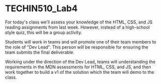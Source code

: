 # TECHIN510_Lab4
For today's class we'll assess your knowledge of the HTML, CSS, and JS reading assignments from last week. However, instead of a high-school style quiz, this will be a group activity.

Students will work in teams and will promote one of their team members to the role of "Dev Lead". This person will be responsible for ensuring the team submits the final deliverable.

Working under the direction of the Dev Lead, teams will understanding the requirements in the MDN assessments for HTML, CSS, and JS, and then work together to build a v1 of the solution which the team will demo to the class.
